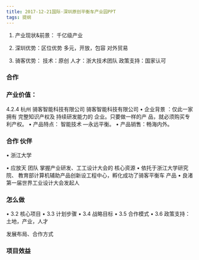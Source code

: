 ```yaml
---
title: 2017-12-21国际·深圳原创平衡车产业园PPT
tags: 提纲
---
```

1. 产业现状&前景：
千亿级产业


2. 深圳优势：区位优势
多元，开放，包容
对外贸易

3. 骑客优势：
技术：原创
人才：浙大技术团队
政策支持：国家认可


### 合作


### 产业价值：
4.2.4 杭州 骑客智能科技有限公司 骑客智能科技有限公司
• 企业背景 ：仅此一家拥有 完整知识产权及 持续研发能力的 企业。只要做一样的产 品，就必须购买专利产权。
• 产品特点： 智能技术 —永远平衡。
• 产品销售：畅海内外。

### 合作 伙伴

•  浙江大学

•  应放天 团队
掌握产业研发、工工设计大会的 核心资源
• 依托于浙江大学研究院、 教育部计算机辅助产品创新设工程中心，孵化成功了骑客平衡车 产品
• 良渚第一届世界工业设计大会发起人

### 怎么做

• 3.2 核心项目
• 3.3 计划步骤
• 3.4 战略目标
• 3.5 合作模式
• 3.6 政策支持：土地，产业，人才

发展布局、合作方式
### 项目效益
